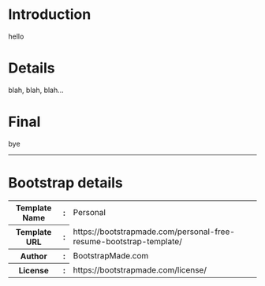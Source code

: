 # Introduction

hello

# Details
blah, blah, blah...

# Final
bye
***
# Bootstrap details
<table>
<tr> <th>Template Name</th><th>:</th><td>Personal</td> </tr>
<tr> <th>Template URL</th><th>:</th><td> https://bootstrapmade.com/personal-free-resume-bootstrap-template/ </td></tr>
<tr><th>Author</th><th>:</th><td> BootstrapMade.com</td></tr>
<tr><th>License</th><th>:</th><td>https://bootstrapmade.com/license/ </td></tr>
</table>